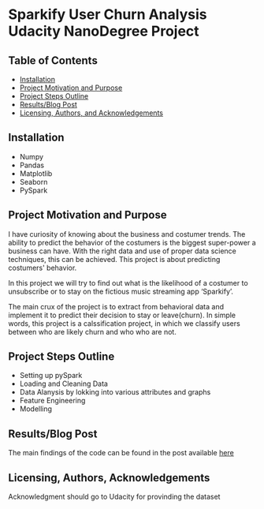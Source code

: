 # Sparkify User Churn Analysis Udacity NanoDegree Project

## Table of Contents
- [Installation](#installation)
- [Project Motivation and Purpose](#motivation)
- [Project Steps Outline](#steps)
- [Results/Blog Post](#results)
- [Licensing, Authors, and Acknowledgements](#licensing)

## Installation <a name="installation"></a>
- Numpy
- Pandas
- Matplotlib
- Seaborn
- PySpark

## Project Motivation and Purpose <a name="motivation"></a>
I have curiosity of knowing about the business and costumer trends. The ability to predict the behavior of the costumers is the biggest super-power a business can have. With the right data and use of proper data science techniques, this can be achieved. This project is about predicting costumers' behavior.

In this project we will try to find out what is the likelihood of a costumer to unsubscribe or to stay on the fictious music streaming app ‘Sparkify’.

The main crux of the project is to extract from behavioral data and implement it to predict their decision to stay or leave(churn).
In simple words, this project is a calssification project, in which we classify users between who are likely churn and who who are not.

## Project Steps Outline <a name="steps"></a>
- Setting up pySpark
- Loading and Cleaning Data
- Data Alanysis by lokking into various attributes and graphs
- Feature Engineering
- Modelling

## Results/Blog Post <a name="results"></a>
The main findings of the code can be found in the post available [here](https://medium.com/@arpit.saxena.guna/sparkify-user-churn-analysis-e91b6babab52)

## Licensing, Authors, Acknowledgements<a name="licensing"></a>
Acknowledgment should go to Udacity for provinding the dataset
